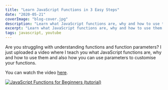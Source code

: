 ```yaml
---
title: "Learn JavaScript Functions in 3 Easy Steps"
date: "2020-05-21"
coverImage: "blog-cover.jpg"
description: "Learn what JavaScript functions are, why and how to use them and also how you can use parameters to customise your functions."
excerpt: "Learn what JavaScript functions are, why and how to use them and also how you can use parameters to customise your functions."
tags: javascript, youtube
---
```


Are you struggling with understanding functions and function parameters? I just uploaded a video where I teach you what JavaScript functions are, why and how to use them and also how you can use parameters to customise your functions.

You can watch the video [here](https://www.youtube.com/watch?v=YbXVnvRsmvs).

[![JavaScript Functions for Beginners (tutorial)](http://img.youtube.com/vi/YbXVnvRsmvs/0.jpg)](http://www.youtube.com/watch?v=YbXVnvRsmvs)
